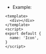- Example:

```vue
<template>
  <div></div>
</template>
<script>
export default {
  name: 'Icon',
}
</script>
```
